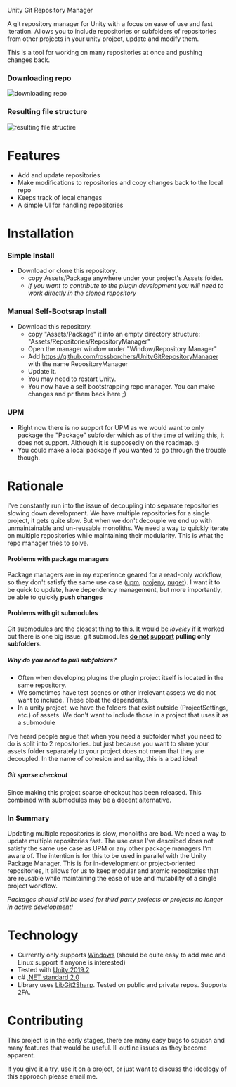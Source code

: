  Unity Git Repository Manager

A git repository manager for Unity with a focus on ease of use and fast iteration.
Allows you to include repositories or subfolders of repositories from other projects in your unity project, update and modify them.

This is a tool for working on many repositories at once and pushing changes back.

### Downloading repo

![downloading repo](https://media.giphy.com/media/Xc4mNuPuVM1Cb3kdCi/giphy.gif)

### Resulting file structure

![resulting file structire](https://media.giphy.com/media/TIXo3KWDXnhO3bFZfn/giphy.gif)

# Features

- Add and update repositories
- Make modifications to repositories and copy changes back to the local repo
- Keeps track of local changes
- A simple UI for handling repositories

# Installation
### Simple Install

- Download or clone this repository.
  - copy Assets/Package anywhere under your project's Assets folder.
  - _if you want to contribute to the plugin development you will need to work directly in the cloned repository_

### Manual Self-Bootsrap Install

- Download this repository.
  - copy "Assets/Package" it into an empty directory structure: "Assets/Repositories/RepositoryManager"
  - Open the manager window under "Window/Repository Manager"
  - Add https://github.com/rossborchers/UnityGitRepositoryManager with the name RepositoryManager
  - Update it.
  - You may need to restart Unity.
  - You now have a self bootstrapping repo manager. You can make changes and pr them back here ;)

### UPM

- Right now there is no support for UPM as we would want to only package the "Package" subfolder which as of the time of writing this, it does not support. Although it is supposedly on the roadmap. :)
- You could make a local package if you wanted to go through the trouble though.

# Rationale

I've constantly run into the issue of decoupling into separate repositories slowing down development. We have multiple repositories for a single project, it gets quite slow.
But when we don't decouple we end up with unmaintainable and un-reusable monoliths. We need a way to quickly iterate on multiple repositories while maintaining their modularity. This is what the repo manager tries to solve.

#### Problems with package managers
Package managers are in my experience geared for a read-only workflow, so they don't satisfy the same use case ([upm](https://docs.unity3d.com/Manual/upm-parts.html), [projeny](https://github.com/modesttree/projeny), [nuget](https://github.com/GlitchEnzo/NuGetForUnity)). I want it to be quick to update, have dependency management, but more importantly, be able to quickly __push changes__

#### Problems with git submodules
Git submodules are the closest thing to this. It would be _loveley_ if it worked but there is one big issue:
git submodules **[do not](https://stackoverflow.com/questions/5303496/how-to-change-a-git-submodule-to-point-to-a-subfolder) [support](https://www.reddit.com/r/git/comments/8sanj7/create_subfolder_using_a_subfolder_from_a/) pulling only subfolders**.
##### Why do you need to pull subfolders?
- Often when developing plugins the plugin project itself is located in the same repository.
- We sometimes have test scenes or other irrelevant assets we do not want to include. These bloat the dependents.
- In a unity project, we have the folders that exist outside (ProjectSettings, etc.) of assets. We don't want to include those in a project that uses it as a submodule

I've heard people argue that when you need a subfolder what you need to do is split into 2 repositories. but just because you want to share your assets folder separately to your project does not mean that they are decoupled. In the name of cohesion and sanity, this is a bad idea!

##### Git sparse checkout
Since making this project sparse checkout has been released. This combined with submodules may be a decent alternative.

### In Summary
Updating multiple repositories is slow, monoliths are bad. We need a way to update multiple repositories fast.
The use case I've described does not satisfy the same use case as UPM or any other package managers I'm aware of. The intention is for this to be used in parallel with the Unity Package Manager. This is for in-development or project-oriented repositories, It allows for us to keep modular and atomic repositories that are reusable while maintaining the ease of use and mutability of a single project workflow.

_Packages should still be used for third party projects or projects no longer in active development!_

# Technology

- Currently only supports [Windows](https://www.microsoft.com/en-us/software-download/windows10) (should be quite easy to add mac and Linux support if anyone is interested)
- Tested with [Unity 2019.2](https://unity.com/)
- c# [.NET standard 2.0](https://docs.microsoft.com/en-us/dotnet/standard/net-standard)
- Library uses [LibGit2Sharp](https://github.com/libgit2/libgit2sharp/). Tested on public and private repos. Supports 2FA.

# Contributing

This project is in the early stages, there are many easy bugs to squash and many features that would be useful. Ill outline issues as they become apparent.

If you give it a try, use it on a project, or just want to discuss the ideology of this approach please email me.
